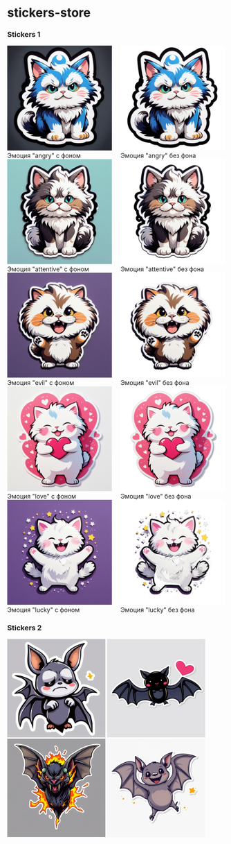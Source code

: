 # stickers-store

### Stickers 1
<div style="display: flex; justify-content: space-between;">
    <figure style="margin: 0; width: 48%;">
        <img src="./stickers-1/background-angry.png" style="width: 100%; height: auto;"/>
        <figcaption>Эмоция "angry" с фоном</figcaption>
    </figure>
    <figure style="margin: 0; width: 48%;">
        <img src="./stickers-1/without-background-angry.png" style="width: 100%; height: auto;"/>
        <figcaption>Эмоция "angry" без фона</figcaption>
    </figure>
</div>
<div style="display: flex; justify-content: space-between;">
    <figure style="margin: 0; width: 48%;">
        <img src="./stickers-1/background-attentive.png" width="100%"/>
        <figcaption>Эмоция "attentive" с фоном</figcaption>
    </figure>
    <figure style="margin: 0; width: 48%;">
        <img src="./stickers-1/without-background-attentive.png" width="100%"/>
        <figcaption>Эмоция "attentive" без фона</figcaption>
    </figure>
</div>
<div style="display: flex; justify-content: space-between;">
    <figure style="margin: 0; width: 48%;">
        <img src="./stickers-1/background-evil.png" width="100%"/>
        <figcaption>Эмоция "evil" с фоном</figcaption>
    </figure>
    <figure style="margin: 0; width: 48%;">
        <img src="./stickers-1/without-background-evil.png" width="100%"/>
        <figcaption>Эмоция "evil" без фона</figcaption>
    </figure>
</div>
<div style="display: flex; justify-content: space-between;">
    <figure style="margin: 0; width: 48%;">
        <img src="./stickers-1/background-love.png" width="100%"/>
        <figcaption>Эмоция "love" с фоном</figcaption>
    </figure>
    <figure style="margin: 0; width: 48%;">
        <img src="./stickers-1/without-background-love.png" width="100%"/>
        <figcaption>Эмоция "love" без фона</figcaption>
    </figure>
</div>
<div style="display: flex; justify-content: space-between;">
    <figure style="margin: 0; width: 48%;">
        <img src="./stickers-1/background-lucky.png" width="100%"/>
        <figcaption>Эмоция "lucky" с фоном</figcaption>
    </figure>
    <figure style="margin: 0; width: 48%;">
        <img src="./stickers-1/without-background-lucky.png" width="100%"/>
        <figcaption>Эмоция "lucky" без фона</figcaption>
    </figure>
</div>

### Stickers 2
<img src="./stickers-2/грусть.png" width="45%"/> <img src="./stickers-2/любовь.png" width="45%"/>
<img src="./stickers-2/злость.png" width="45%"/> <img src="./stickers-2/радость.png" width="45%"/>